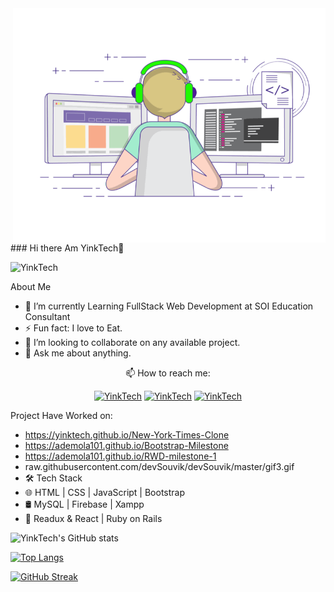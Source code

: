<img align="right" alt="GIF" src="https://raw.githubusercontent.com/devSouvik/devSouvik/master/gif3.gif" width="500"/>
### Hi there Am YinkTech👋

![YinkTech](https://user-images.githubusercontent.com/65237847/127533499-550eb976-4974-4b68-9c5e-378031787ab4.png)

About Me

- 🔭 I’m currently Learning FullStack Web Development at SOI Education Consultant
- ⚡ Fun fact: I love to Eat.
- 👯 I’m looking to collaborate on any available project.
- 💬 Ask me about anything.
<p  align="center"> 📫 How to reach me:</p>
<p align="center">
  <a href="https://www.twitter.com/yinktech" target="_blank"><img src="https://img.shields.io/badge/Twitter-1DA1F2.svg?&style=for-the-badge&logo=twitter&logoColor=white" alt="YinkTech"></a>
   <a href="https://www.linkedin.com/in/ayeni-olayinka-726181134/" target="_blank"><img src="https://img.shields.io/badge/LinkedIn-%230077B5.svg?&style=for-the-badge&logo=linkedin&logoColor=white" alt="YinkTech"></a>
  <a href="https://www.instagram.com/layinka4dat/" target="_blank"><img src="https://img.shields.io/badge/Instagram-E4405F?style=for-the-badge&logo=instagram&logoColor=white" alt="YinkTech"/></a>
</p>

Project Have Worked on:
- https://yinktech.github.io/New-York-Times-Clone
- https://ademola101.github.io/Bootstrap-Milestone
- https://ademola101.github.io/RWD-milestone-1
- raw.githubusercontent.com/devSouvik/devSouvik/master/gif3.gif
- 🛠 Tech Stack
- 🌐  HTML | CSS | JavaScript | Bootstrap
- 🛢   MySQL | Firebase | Xampp
- 🔧   Readux & React | Ruby on Rails


![YinkTech's GitHub stats](https://github-readme-stats.vercel.app/api?username=YinkTech&show_icons=true&theme=radical)

[![Top Langs](https://github-readme-stats.vercel.app/api/top-langs/?username=YinkTech&layout=compact)](https://github.com/anuraghazra/github-readme-stats)

[![GitHub Streak](https://github-readme-streak-stats.herokuapp.com/?user=YinkTech&theme=dark)](https://git.io/streak-stats)


